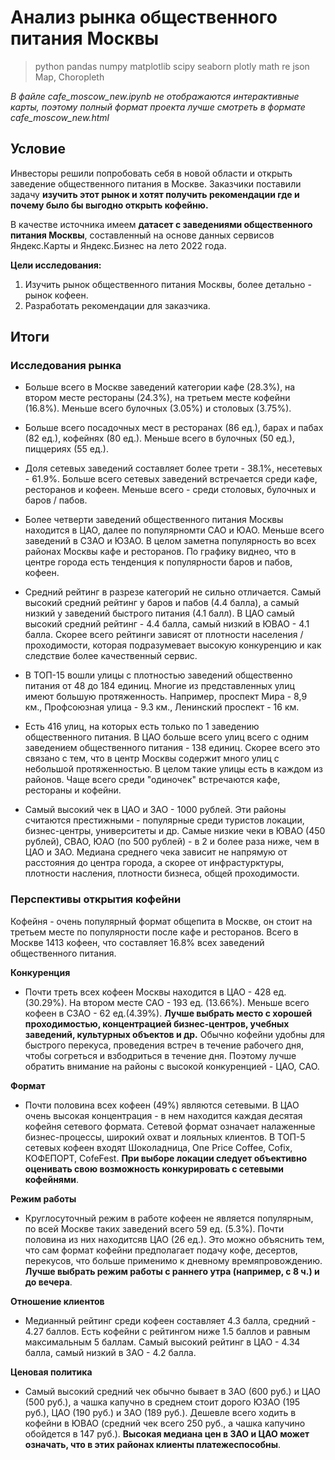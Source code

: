 # Анализ рынка общественного питания Москвы

> python pandas numpy matplotlib scipy seaborn plotly math re json Map, Choropleth

_В файле cafe_moscow_new.ipynb не отображаются интерактивные карты, поэтому полный формат проекта лучше смотреть в формате cafe_moscow_new.html_

## Условие

Инвесторы решили попробовать себя в новой области и открыть заведение общественного питания в Москве. Заказчики поставили задачу **изучить этот рынок и хотят получить рекомендации где и почему было бы выгодно открыть кофейню.**

В качестве источника имеем **датасет с заведениями общественного питания Москвы**, составленный на основе данных сервисов Яндекс.Карты и Яндекс.Бизнес на лето 2022 года.

**Цели исследования:**

1. Изучить рынок общественного питания Москвы, более детально - рынок кофеен.
2. Разработать рекомендации для заказчика.


## Итоги

### Исследования рынка

- Больше всего в Москве заведений категории кафе (28.3%), на втором месте рестораны (24.3%), на третьем месте кофейни (16.8%). Меньше всего булочных (3.05%) и столовых (3.75%).

- Больше всего посадочных мест в ресторанах (86 ед.), барах и пабах (82 ед.), кофейнях (80 ед.). Меньше всего в булочных (50 ед.), пиццериях (55 ед.).

- Доля сетевых заведений составляет более трети - 38.1%, несетевых - 61.9%. Больше всего сетевых заведений встречается среди кафе, ресторанов и кофеен. Меньше всего - среди столовых, булочных и баров / пабов.

- Более четверти заведений общественного питания Москвы находится в ЦАО, далее по популярномти САО и ЮАО. Меньше всего заведений в СЗАО и ЮЗАО. В целом заметна популярность во всех районах Москвы кафе и ресторанов. По графику виднео, что в центре города есть тенденция к популярности баров и пабов, кофеен.

- Средний рейтинг в разрезе категорий не сильно отличается. Самый высокий средний рейтинг у баров и пабов (4.4 балла), а самый низкий у заведений быстрого питания (4.1 балл). В ЦАО самый высокий средний рейтинг - 4.4 балла, самый низкий в ЮВАО - 4.1 балла. Скорее всего рейтинги зависят от плотности населения / проходимости, которая подразумевает высокую конкуренцию и как следствие более качественный сервис.

- В ТОП-15 вошли улицы с плотностью заведений общественно питания от 48 до 184 единиц. Многие из представленных улиц имеют большую протяженность. Например, проспект Мира - 8,9 км., Профсоюзная улица - 9.3 км., Ленинский проспект - 16 км.

- Есть 416 улиц, на которых есть только по 1 заведению общественного питания. В ЦАО больше всего улиц всего с одним заведением общественного питания - 138 единиц. Скорее всего это связано с тем, что в центр Москвы содержит много улиц с небольшой протяженностью. В целом такие улицы есть в каждом из районов. Чаще всего среди "одиночек" встречаются кафе, рестораны и кофейни.

- Самый высокий чек в ЦАО и ЗАО - 1000 рублей. Эти районы считаются престижными - популярные среди туристов локации, бизнес-центры, университеты и др. Самые низкие чеки в ЮВАО (450 рублей), СВАО, ЮАО (по 500 рублей) - в 2 и более раза ниже, чем в ЦАО и ЗАО. Медиана среднего чека зависит не напрямую от расстояния до центра города, а скорее от инфрастурктуры, плотности насления, плотности бизнеса, общей проходимости. 

### Перспективы открытия кофейни

Кофейня - очень популярный формат общепита в Москве, он стоит на третьем месте по популярности после кафе и ресторанов. Всего в Москве 1413 кофеен, что составляет 16.8% всех заведений общественного питания.

**Конкуренция**
- Почти треть всех кофеен Москвы находится в ЦАО - 428 ед. (30.29%). На втором месте САО - 193 ед. (13.66%). Меньше всего кофеен в СЗАО - 62 ед.(4.39%). **Лучше выбрать место с хорошей проходимостью, концентрацией бизнес-центров, учебных заведений, культурных объектов и др.** Обычно кофейни удобны для быстрого перекуса, проведения встреч в течение рабочего дня, чтобы согреться и взбодриться в течение дня. Поэтому лучше обратить внимание на районы с высокой конкуренцией - ЦАО, САО. 

**Формат**
- Почти половина всех кофеен (49%) являются сетевыми. В ЦАО очень высокая концентрация - в нем находится каждая десятая кофейня сетевого формата. Сетевой формат означает налаженные бизнес-процессы, широкий охват и лояльных клиентов. В ТОП-5 сетевых кофеен входят Шоколадница, One Price Coffee, Cofix, КОФЕПОРТ, CofeFest. **При выборе локации следует объективно оценивать свою возможность конкурировать с сетевыми кофейнями**.

**Режим работы**
- Круглосуточный режим в работе кофеен не является популярным, по всей Москве таких заведений всего 59 ед. (5.3%). Почти половина из них находитсяв ЦАО (26 ед.). Это можно объяснить тем, что сам формат кофейни предполагает подачу кофе, десертов, перекусов, что больше применимо к дневному времяпровождению. **Лучше выбрать режим работы с раннего утра (например, с 8 ч.) и до вечера**.

**Отношение клиентов**
- Медианный рейтинг среди кофеен составляет 4.3 балла, средний - 4.27 баллов. Есть кофейни с рейтингом ниже 1.5 баллов и равным максимальным 5 баллам. Самый высокий рейтинг в ЦАО - 4.34 балла, самый низкий в ЗАО - 4.2 балла. 

**Ценовая политика**
- Самый высокий средний чек обычно бывает в ЗАО (600 руб.) и ЦАО (500 руб.), а чашка капучно в среднем стоит дорого ЮЗАО (195 руб.), ЦАО (190 руб.) и ЗАО (189 руб.). Дешевле всего ходить в кофейни в ЮВАО (средний чек всего 250 руб., а чашка капучино обойдется в 147 руб.). **Высокая медиана цен в ЗАО и ЦАО может означать, что в этих районах клиенты платежеспособны**.

